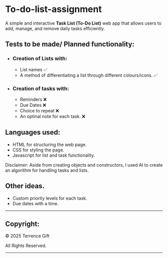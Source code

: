 # To-do-list-assignment
A simple and interactive **Task List (To-Do List)** web app that allows users to add, manage, and remove daily tasks efficiently.

## Tests to be made/ Planned functionality:
- ### Creation of Lists with:
    - List names ✅
    - A method of differentiating a list through different colours/icons. ✅

- ### Creation of tasks with:
    -  Reminders ❌
    - Due Dates ❌
    - Choice to repeat ❌
    -  An optinal note for each task. ❌


## Languages used:
- HTML for structuring the web page.
- CSS for styling the page.
- Javascript for list and task functionality.

Disclaimer: Aside from creating objects and constructors, I used AI to create an algorithm for handling tasks and lists.

## Other ideas.
- Custom priority levels for each task.
- Due dates with a time.
---

## Copyright:
&copy; 2025 Terrence Gift

All Rights Reserved.  

---
